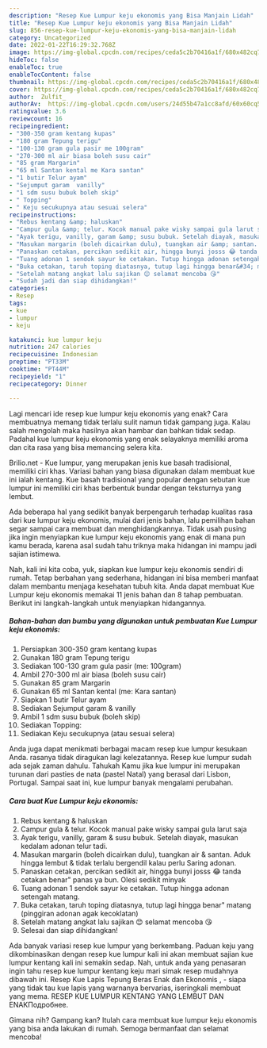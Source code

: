 ```yaml
---
description: "Resep Kue Lumpur keju ekonomis yang Bisa Manjain Lidah"
title: "Resep Kue Lumpur keju ekonomis yang Bisa Manjain Lidah"
slug: 856-resep-kue-lumpur-keju-ekonomis-yang-bisa-manjain-lidah
category: Uncategorized
date: 2022-01-22T16:29:32.768Z
image: https://img-global.cpcdn.com/recipes/ceda5c2b70416a1f/680x482cq70/kue-lumpur-keju-ekonomis-foto-resep-utama.jpg
hideToc: false
enableToc: true
enableTocContent: false
thumbnail: https://img-global.cpcdn.com/recipes/ceda5c2b70416a1f/680x482cq70/kue-lumpur-keju-ekonomis-foto-resep-utama.jpg
cover: https://img-global.cpcdn.com/recipes/ceda5c2b70416a1f/680x482cq70/kue-lumpur-keju-ekonomis-foto-resep-utama.jpg
author:  Zulfit_
authorAv:  https://img-global.cpcdn.com/users/24d55b47a1cc8afd/60x60cq50/avatar.jpg
ratingvalue: 3.6
reviewcount: 16
recipeingredient:
- "300-350 gram kentang kupas"
- "180 gram Tepung terigu"
- "100-130 gram gula pasir me 100gram"
- "270-300 ml air biasa boleh susu cair"
- "85 gram Margarin"
- "65 ml Santan kental me Kara santan"
- "1 butir Telur ayam"
- "Sejumput garam  vanilly"
- "1 sdm susu bubuk boleh skip"
- " Topping"
- " Keju secukupnya atau sesuai selera"
recipeinstructions:
- "Rebus kentang &amp; haluskan"
- "Campur gula &amp; telur. Kocok manual pake wisky sampai gula larut saja"
- "Ayak terigu, vanilly, garam &amp; susu bubuk. Setelah diayak, masukan kedalam adonan telur tadi."
- "Masukan margarin (boleh dicairkan dulu), tuangkan air &amp; santan. Aduk hingga lembut &amp; tidak terlalu bergendil kalau perlu Saring adonan."
- "Panaskan cetakan, percikan sedikit air, hingga bunyi josss 😂 tanda cetakan benar&#34; panas ya bun. Olesi sedikit minyak"
- "Tuang adonan 1 sendok sayur ke cetakan. Tutup hingga adonan setengah matang."
- "Buka cetakan, taruh toping diatasnya, tutup lagi hingga benar&#34; matang (pinggiran adonan agak kecoklatan)"
- "Setelah matang angkat lalu sajikan 😊 selamat mencoba 😘"
- "Sudah jadi dan siap dihidangkan!"
categories:
- Resep
tags:
- kue
- lumpur
- keju

katakunci: kue lumpur keju 
nutrition: 247 calories
recipecuisine: Indonesian
preptime: "PT33M"
cooktime: "PT44M"
recipeyield: "1"
recipecategory: Dinner

---
```



Lagi mencari ide resep kue lumpur keju ekonomis yang enak? Cara membuatnya memang tidak terlalu sulit namun tidak gampang juga. Kalau salah mengolah maka hasilnya akan hambar dan bahkan tidak sedap. Padahal kue lumpur keju ekonomis yang enak selayaknya memiliki aroma dan cita rasa yang bisa memancing selera kita.


Brilio.net - Kue lumpur, yang merupakan jenis kue basah tradisional, memiliki ciri khas. Variasi bahan yang biasa digunakan dalam membuat kue ini ialah kentang. Kue basah tradisional yang popular dengan sebutan kue lumpur ini memiliki ciri khas berbentuk bundar dengan teksturnya yang lembut.

Ada beberapa hal yang sedikit banyak berpengaruh terhadap kualitas rasa dari kue lumpur keju ekonomis, mulai dari jenis bahan, lalu pemilihan bahan segar sampai cara membuat dan menghidangkannya. Tidak usah pusing jika ingin menyiapkan kue lumpur keju ekonomis yang enak di mana pun kamu berada, karena asal sudah tahu triknya maka hidangan ini mampu jadi sajian istimewa.


Nah, kali ini kita coba, yuk, siapkan kue lumpur keju ekonomis sendiri di rumah. Tetap berbahan yang sederhana, hidangan ini bisa memberi manfaat dalam membantu menjaga kesehatan tubuh kita. Anda dapat membuat Kue Lumpur keju ekonomis memakai 11 jenis bahan dan 8 tahap pembuatan. Berikut ini langkah-langkah untuk menyiapkan hidangannya.

<!--inarticleads1-->

##### Bahan-bahan dan bumbu yang digunakan untuk pembuatan Kue Lumpur keju ekonomis:

1. Persiapkan 300-350 gram kentang kupas
1. Gunakan 180 gram Tepung terigu
1. Sediakan 100-130 gram gula pasir (me: 100gram)
1. Ambil 270-300 ml air biasa (boleh susu cair)
1. Gunakan 85 gram Margarin
1. Gunakan 65 ml Santan kental (me: Kara santan)
1. Siapkan 1 butir Telur ayam
1. Sediakan Sejumput garam &amp; vanilly
1. Ambil 1 sdm susu bubuk (boleh skip)
1. Sediakan  Topping:
1. Sediakan  Keju secukupnya (atau sesuai selera)


Anda juga dapat menikmati berbagai macam resep kue lumpur kesukaan Anda. rasanya tidak diragukan lagi kelezatannya. Resep kue lumpur sudah ada sejak zaman dahulu. Tahukah Kamu jika kue lumpur ini merupakan turunan dari pasties de nata (pastel Natal) yang berasal dari Lisbon, Portugal. Sampai saat ini, kue lumpur banyak mengalami perubahan. 

<!--inarticleads2-->

##### Cara buat Kue Lumpur keju ekonomis:

1. Rebus kentang &amp; haluskan
1. Campur gula &amp; telur. Kocok manual pake wisky sampai gula larut saja
1. Ayak terigu, vanilly, garam &amp; susu bubuk. Setelah diayak, masukan kedalam adonan telur tadi.
1. Masukan margarin (boleh dicairkan dulu), tuangkan air &amp; santan. Aduk hingga lembut &amp; tidak terlalu bergendil kalau perlu Saring adonan.
1. Panaskan cetakan, percikan sedikit air, hingga bunyi josss 😂 tanda cetakan benar&#34; panas ya bun. Olesi sedikit minyak
1. Tuang adonan 1 sendok sayur ke cetakan. Tutup hingga adonan setengah matang.
1. Buka cetakan, taruh toping diatasnya, tutup lagi hingga benar&#34; matang (pinggiran adonan agak kecoklatan)
1. Setelah matang angkat lalu sajikan 😊 selamat mencoba 😘
1. Selesai dan siap dihidangkan!

Ada banyak variasi resep kue lumpur yang berkembang. Paduan keju yang dikombinasikan dengan resep kue lumpur kali ini akan membuat sajian kue lumpur kentang kali ini semakin sedap. Nah, untuk anda yang penasaran ingin tahu resep kue lumpur kentang keju mari simak resep mudahnya dibawah ini. Resep Kue Lapis Tepung Beras Enak dan Ekonomis , - siapa yang tidak tau kue lapis yang warnanya bervarias, iseringkali membuat yang mema. RESEP KUE LUMPUR KENTANG YANG LEMBUT DAN ENAKПодробнее. 

Gimana nih? Gampang kan? Itulah cara membuat kue lumpur keju ekonomis yang bisa anda lakukan di rumah. Semoga bermanfaat dan selamat mencoba!
